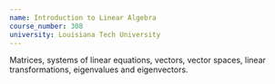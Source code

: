 ```yaml
---
name: Introduction to Linear Algebra
course_number: 308
university: Louisiana Tech University
---
```


Matrices, systems of linear equations, vectors, vector spaces, linear transformations, eigenvalues and eigenvectors.


